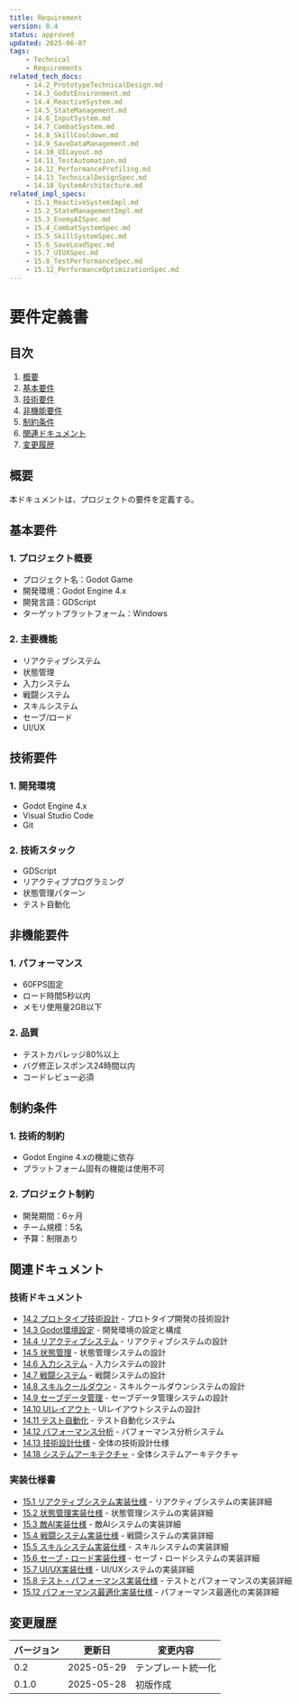 ```yaml
---
title: Requirement
version: 0.4
status: approved
updated: 2025-06-07
tags:
    - Technical
    - Requirements
related_tech_docs:
    - 14.2_PrototypeTechnicalDesign.md
    - 14.3_GodotEnvironment.md
    - 14.4_ReactiveSystem.md
    - 14.5_StateManagement.md
    - 14.6_InputSystem.md
    - 14.7_CombatSystem.md
    - 14.8_SkillCooldown.md
    - 14.9_SaveDataManagement.md
    - 14.10_UILayout.md
    - 14.11_TestAutomation.md
    - 14.12_PerformanceProfiling.md
    - 14.13_TechnicalDesignSpec.md
    - 14.18_SystemArchitecture.md
related_impl_specs:
    - 15.1_ReactiveSystemImpl.md
    - 15.2_StateManagementImpl.md
    - 15.3_EnemyAISpec.md
    - 15.4_CombatSystemSpec.md
    - 15.5_SkillSystemSpec.md
    - 15.6_SaveLoadSpec.md
    - 15.7_UIUXSpec.md
    - 15.8_TestPerformanceSpec.md
    - 15.12_PerformanceOptimizationSpec.md
---
```


# 要件定義書

## 目次

1. [概要](#概要)
2. [基本要件](#基本要件)
3. [技術要件](#技術要件)
4. [非機能要件](#非機能要件)
5. [制約条件](#制約条件)
6. [関連ドキュメント](#関連ドキュメント)
7. [変更履歴](#変更履歴)

## 概要

本ドキュメントは、プロジェクトの要件を定義する。

## 基本要件

### 1. プロジェクト概要
- プロジェクト名：Godot Game
- 開発環境：Godot Engine 4.x
- 開発言語：GDScript
- ターゲットプラットフォーム：Windows

### 2. 主要機能
- リアクティブシステム
- 状態管理
- 入力システム
- 戦闘システム
- スキルシステム
- セーブ/ロード
- UI/UX

## 技術要件

### 1. 開発環境
- Godot Engine 4.x
- Visual Studio Code
- Git

### 2. 技術スタック
- GDScript
- リアクティブプログラミング
- 状態管理パターン
- テスト自動化

## 非機能要件

### 1. パフォーマンス
- 60FPS固定
- ロード時間5秒以内
- メモリ使用量2GB以下

### 2. 品質
- テストカバレッジ80%以上
- バグ修正レスポンス24時間以内
- コードレビュー必須

## 制約条件

### 1. 技術的制約
- Godot Engine 4.xの機能に依存
- プラットフォーム固有の機能は使用不可

### 2. プロジェクト制約
- 開発期間：6ヶ月
- チーム規模：5名
- 予算：制限あり

## 関連ドキュメント

### 技術ドキュメント
- [14.2 プロトタイプ技術設計](14.2_PrototypeTechnicalDesign.md) - プロトタイプ開発の技術設計
- [14.3 Godot環境設定](14.3_GodotEnvironment.md) - 開発環境の設定と構成
- [14.4 リアクティブシステム](14.4_ReactiveSystem.md) - リアクティブシステムの設計
- [14.5 状態管理](14.5_StateManagement.md) - 状態管理システムの設計
- [14.6 入力システム](14.6_InputSystem.md) - 入力システムの設計
- [14.7 戦闘システム](14.7_CombatSystem.md) - 戦闘システムの設計
- [14.8 スキルクールダウン](14.8_SkillCooldown.md) - スキルクールダウンシステムの設計
- [14.9 セーブデータ管理](14.9_SaveDataManagement.md) - セーブデータ管理システムの設計
- [14.10 UIレイアウト](14.10_UILayout.md) - UIレイアウトシステムの設計
- [14.11 テスト自動化](14.11_TestAutomation.md) - テスト自動化システム
- [14.12 パフォーマンス分析](14.12_PerformanceProfiling.md) - パフォーマンス分析システム
- [14.13 技術設計仕様](14.13_TechnicalDesignSpec.md) - 全体の技術設計仕様
- [14.18 システムアーキテクチャ](14.18_SystemArchitecture.md) - 全体システムアーキテクチャ

### 実装仕様書
- [15.1 リアクティブシステム実装仕様](15.1_ReactiveSystemImpl.md) - リアクティブシステムの実装詳細
- [15.2 状態管理実装仕様](15.2_StateManagementImpl.md) - 状態管理システムの実装詳細
- [15.3 敵AI実装仕様](15.3_EnemyAISpec.md) - 敵AIシステムの実装詳細
- [15.4 戦闘システム実装仕様](15.4_CombatSystemSpec.md) - 戦闘システムの実装詳細
- [15.5 スキルシステム実装仕様](15.5_SkillSystemSpec.md) - スキルシステムの実装詳細
- [15.6 セーブ・ロード実装仕様](15.6_SaveLoadSpec.md) - セーブ・ロードシステムの実装詳細
- [15.7 UI/UX実装仕様](15.7_UIUXSpec.md) - UI/UXシステムの実装詳細
- [15.8 テスト・パフォーマンス実装仕様](15.8_TestPerformanceSpec.md) - テストとパフォーマンスの実装詳細
- [15.12 パフォーマンス最適化実装仕様](15.12_PerformanceOptimizationSpec.md) - パフォーマンス最適化の実装詳細

## 変更履歴

| バージョン | 更新日     | 変更内容                 |
| ---------- | ---------- | ------------------------ |
| 0.2        | 2025-05-29 | テンプレート統一化       |
| 0.1.0      | 2025-05-28 | 初版作成                 |
